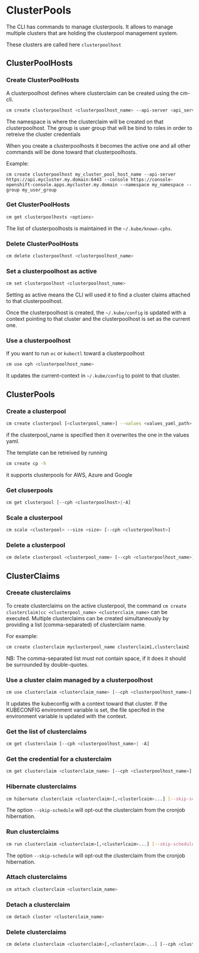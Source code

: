 [comment]: # ( Copyright Contributors to the Open Cluster Management project )

# ClusterPools

The CLI has commands to manage clusterpools. It allows to manage multiple clusters that are holding the clusterpool management system. 

These clusters are called here `clusterpoolhost`

## ClusterPoolHosts
### Create ClusterPoolHosts

A clusterpoolhost defines where clusterclaim can be created using the cm-cli.

```bash
cm create clusterpoolhost <clusterpoolhost_name> --api-server <api_server_url> --console <console_url> --namespace <my_namespace> [--group <my_user_group>]
```

The namespace is where the clusterclaim will be created on that clusterpoolhost.
The group is user group that will be bind to roles in order to retreive the cluster credentials

When you create a clusterpoolhosts it becomes the active one and all other commands will be done toward that clusterpoolhosts.

Example:
```
cm create clusterpoolhost my_cluster_pool_host_name --api-server https://api.mycluster.my.domain:6443 --console https://console-openshift-console.apps.mycluster.my.domain --namespace my_namespace --group my_user_group
```

### Get ClusterPoolHosts

```bash
cm get clusterpoolhosts <options>
```

The list of clusterpoolhosts is maintained in the `~/.kube/known-cphs`.

### Delete ClusterPoolHosts

```bash
cm delete clusterpoolhost <clusterpoolhost_name>
```
### Set a clusterpoolhost as active

```bash
cm set clusterpoolhost <clusterpoolhost_name>
```
Setting as active means the CLI will used it to find a cluster claims attached to that clusterpoolhost.

Once the clusterpoolhost is created, the `~/.kube/config` is updated with a context pointing to that cluster and the clusterpoolhost is set as the current one.

### Use a clusterpoolhost

If you want to run `oc` or `kubectl` toward a clusterpoolhost

```bash
cm use cph <clusterpoolhost_name>
```

It updates the current-context in `~/.kube/config` to point to that cluster.

## ClusterPools
### Create a clusterpool

```bash
cm create clusterpool [<clusterpool_name>] --values <values_yaml_path>
```

if the clusterpool_name is specified then it overwrites the one in the values yaml.

The template can be retreived by running 

```bash
cm create cp -h
```

it supports clusterpools for AWS, Azure and Google


### Get cluserpools

```bash
cm get clusterpool [--cph <clusterpoolhost>|-A]
```
### Scale a clusterpool

```bash
cm scale <clusterpool> --size <size> [--cph <clusterpoolhost>] 
```
### Delete a clusterpool

```bash
cm delete clusterpool <clusterpool_name> [--cph <clusterpoolhost_name>]
```

## ClusterClaims
### Creeate clusterclaims

To create clusterclaims on the active clusterpool, the command `cm create clusterclaim|cc <clusterpool_name> <clusterclaim_name>` can be executed. Multiple clusterclaims can be created simultaneously by providing a list (comma-separated) of clusterclaim name.

For example:

```bash
cm create clusterclaim myclusterpool_name clusterclaim1,clusterclaim2
```

NB: The comma-separated list must not contain space, if it does it should be surrounded by double-quotes.

### Use a cluster claim managed by a clusterpoolhost

```bash
cm use clusterclaim <clusterclaim_name> [--cph <clusterpoolhost_name>]
```

It updates the kubeconfig with a context toward that cluster. If the KUBECONFIG environment variable is set, the file specifed in the environment variable is updated with the context.

### Get the list of clusterclaims

```bash
cm get clusterclaim [--cph <clusterpoolhost_name>| -A]
```

### Get the credential for a clusterclaim
```bash
cm get clusterclaim <clusterclaim_name> [--cph <clusterpoolhost_name>]
```
### Hibernate clusterclaims

```bash
cm hibernate clusterclaim <clusterclaim>[,<clusterlcaim>...] [--skip-schedule]
```
The option `--skip-schedule` will opt-out the clusterclaim from the cronjob hibernation.

### Run clusterclaims

```bash
cm run clusterclaim <clusterclaim>[,<clusterlcaim>...] [--skip-schedule]
```
The option `--skip-schedule` will opt-out the clusterclaim from the cronjob hibernation.

### Attach clusterclaims

```bash
cm attach clusterclaim <clusterclaim_name>
```

### Detach a clusterclaim

```bash
cm detach cluster <clusterclaim_name>
```
### Delete clusterclaims

```bash
cm delete clusterclaim <clusterclaim>[,<clusterclaim>...] [--cph <clusterpoolhost_name>]
```
